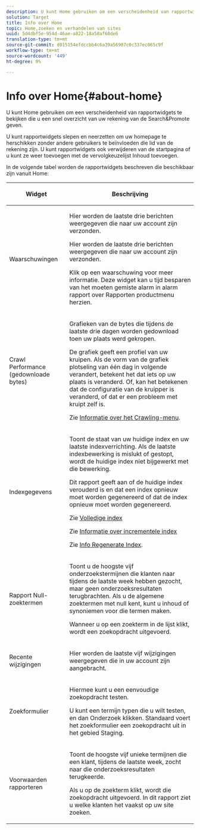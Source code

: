 ```yaml
---
description: U kunt Home gebruiken om een verscheidenheid van rapportwidgets te bekijken die u een snel overzicht van uw Onderzoek&amp geven;amp;Promote rekening.
solution: Target
title: Info over Home
topic: Home,zoeken en verhandelen van sites
uuid: 5d4dbf5e-954d-46ae-a822-18a58af60de6
translation-type: tm+mt
source-git-commit: d015154efdccbb4c6a39a56907c0c337ec065c9f
workflow-type: tm+mt
source-wordcount: '449'
ht-degree: 0%

---
```



# Info over Home{#about-home}

U kunt Home gebruiken om een verscheidenheid van rapportwidgets te bekijken die u een snel overzicht van uw rekening van de Search&amp;Promote geven.

U kunt rapportwidgets slepen en neerzetten om uw homepage te herschikken zonder andere gebruikers te beïnvloeden die lid van de rekening zijn. U kunt rapportwidgets ook verwijderen van de startpagina of u kunt ze weer toevoegen met de vervolgkeuzelijst Inhoud toevoegen.

In de volgende tabel worden de rapportwidgets beschreven die beschikbaar zijn vanuit Home:

<table> 
 <thead> 
  <tr> 
   <th colname="col1" class="entry"> <p>Widget </p> </th> 
   <th colname="col2" class="entry"> <p>Beschrijving </p> </th> 
  </tr>
 </thead>
 <tbody> 
  <tr> 
   <td colname="col1"> <p><span class="uicontrol">Waarschuwingen</span> </p> </td> 
   <td colname="col2"> <p> Hier worden de laatste drie berichten weergegeven die naar uw account zijn verzonden. </p> <p>Hier worden de laatste drie berichten weergegeven die naar uw account zijn verzonden. </p> <p>Klik op een waarschuwing voor meer informatie. Deze widget kan u tijd besparen van het moeten gemiste alarm in <span class="uicontrol"> alarm </span> rapport over <span class="uicontrol"> Rapporten</span> productmenu herzien. </p> </td> 
  </tr> 
  <tr> 
   <td colname="col1"> <p><span class="uicontrol">Crawl Performance (gedownloade bytes)</span> </p> </td> 
   <td colname="col2"> <p>Grafieken van de bytes die tijdens de laatste drie dagen worden gedownload toen uw plaats werd gekropen. </p> <p>De grafiek geeft een profiel van uw kruipen. Als de vorm van de grafiek plotseling van één dag in volgende verandert, betekent het dat iets op uw plaats is veranderd. Of, kan het betekenen dat de configuratie van de kruipper is veranderd, of dat er een probleem met kruipt zelf is. </p> <p>Zie <a href="c-about-settings-menu/c-about-crawling-menu.md#concept_59307680C6724E93952ADE5044983AF6" format="dita" scope="local"> Informatie over het Crawling-menu</a>. </p> </td> 
  </tr> 
  <tr> 
   <td colname="col1"> <p><span class="uicontrol">Indexgegevens</span> </p> </td> 
   <td colname="col2"> <p>Toont de staat van uw huidige index en uw laatste indexverrichting. Als de laatste indexbewerking is mislukt of gestopt, wordt de huidige index niet bijgewerkt met die bewerking. </p> <p>Dit rapport geeft aan of de huidige index verouderd is en dat een index opnieuw moet worden gegenereerd of dat de index opnieuw moet worden gegenereerd. </p> <p>Zie <a href="c-about-index-menu/c-about-full-index.md#concept_C69BD21863FD4856B49326F35DB570D3" format="dita" scope="local"> Volledige index</a> </p> <p>Zie <a href="c-about-index-menu/c-about-incremental-index.md#concept_A7770F0552D14C47B3DDB65DB78FFFEE" format="dita" scope="local"> Informatie over incrementele index</a> </p> <p>Zie <a href="c-about-index-menu/c-about-regenerate-index.md#concept_6CBE6B8D18EF47D293091CBA542245FA" format="dita" scope="local"> Info Regenerate Index</a>. </p> </td> 
  </tr> 
  <tr> 
   <td colname="col1"> <p><span class="uicontrol">Rapport Null-zoektermen</span> </p> </td> 
   <td colname="col2"> <p> Toont u de hoogste vijf onderzoekstermijnen die klanten naar tijdens de laatste week hebben gezocht, maar geen onderzoeksresultaten terugbrachten. Als u de algemene zoektermen met null kent, kunt u inhoud of synoniemen voor die termen maken. </p> <p>Wanneer u op een zoekterm in de lijst klikt, wordt een zoekopdracht uitgevoerd. </p> </td> 
  </tr> 
  <tr> 
   <td colname="col1"> <p><span class="uicontrol">Recente wijzigingen</span> </p> </td> 
   <td colname="col2"> <p> Hier worden de laatste vijf wijzigingen weergegeven die in uw account zijn aangebracht. </p> </td> 
  </tr> 
  <tr> 
   <td colname="col1"> <p><span class="uicontrol">Zoekformulier</span> </p> </td> 
   <td colname="col2"> <p>Hiermee kunt u een eenvoudige zoekopdracht testen. </p> <p> U kunt een termijn typen die u wilt testen, en dan <span class="uicontrol"> Onderzoek </span> klikken. Standaard voert het zoekformulier een zoekopdracht uit in het gebied Staging. </p> </td> 
  </tr> 
  <tr> 
   <td colname="col1"> <p><span class="uicontrol">Voorwaarden rapporteren</span> </p> </td> 
   <td colname="col2"> <p>Toont de hoogste vijf unieke termijnen die een klant, tijdens de laatste week, zocht naar die onderzoeksresultaten terugkeerde. </p> <p> Als u op de zoekterm klikt, wordt die zoekopdracht uitgevoerd. In dit rapport ziet u welke klanten het vaakst op uw site zoeken. </p> </td> 
  </tr> 
 </tbody> 
</table>

